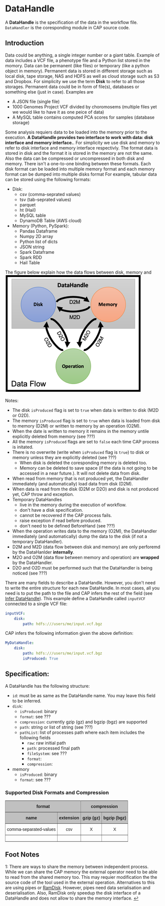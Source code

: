 # DataHandle
A **DataHandle** is the specification of the data in the workflow file.
`DataHandler` is the coresponding module in CAP source code. 

## Introduction

Data could be anything, a single integer number or a giant table.
Example of data includes a VCF file, a phenotype file and a Python list stored in the momory.
Data can be permanent (like files) or temporary (like a python object in memory).
Permanent data is stored in different storage such as local disk, tape storage, NAS and HDFS as well as cloud storage such as S3 and Dropbox.
For simplicity we use the term **Disk** to refer to all those storages.
Permanent data could be in form of file(s), databases or something else (just in case).
Examples are
- A JSON file (single file)
- 1000 Genomes Project VCF divided by choromosems (multiple files yet we would like to have it as one peice of data)
- A MySQL table contains computed PCA scores for samples (database storage)

Some analysis requiers data to be loaded into the memory prior to the execution.
**A DataHandle provides two interface to work with data: disk interface and memory interface.**.
For simplicity we use disk and memory to refer to disk interface and memory interface respectivly.
The format data is stored in disk and the format it is stored in the memory are not the same.
Also the data can be compressed or uncompressed in both disk and memory.
There isn't a one-to-one binding between these formats.
Each disk format can be loaded into multiple memory format and each memory format can be dumped into multiple disks format
For example, tabular data can be stored using the following formats:
- Disk:
    - csv (comma-seprated values)
    - tsv (tab-seprated values)
    - parquet
    - ht (Hail)
    - MySQL table
    - DynamoDB Table (AWS cloud)
- Memory (Python, PySpark):
    - Pandas Dataframe
    - Numpy 2D array
    - Python list of dicts
    - JSON string
    - Spark Dataframe
    - Spark RDD
    - Hail Table

The figure below explain how the data flows between disk, memory and 
![Data Flow](../Figures/DataFlow.png)

Notes:
- The disk `isProduced` flag is set to `true` when data is written to disk (M2D or O2D).
- The memory `isProduced` flag is set to `true` when data is loaded from disk to memory (D2M) or written to memory by an operation (O2M).
- When the date is written to memory it remains in the memory untile explicitly deleted from memory (see ???)
- All the memory `isProduced` flags are set to `false` each time CAP process is initated.
- There is no overwrite (write when `isProduced` flag is `true`) to disk or memory unless they are explicitly deleted (see ???)
    - When disk is deleted the coresponding memory is deleted too.
    - Memory can be deleted to save space (if the data is not going to be accessed in a near future.). It will not delete data from disk.
- When read from memory that is not produced yet, the DataHandler immediately (and automatically) load data from disk (D2M).
- When data is read from the disk (D2M or D2O) and disk is not produced yet, CAP throw and exception.
- Temporary DataHandles
    - live in the memory during the execution of workflow.
    - don't have a disk specification.
    - cannot be recovered if the CAP process fails.
    - raise exception if read before produced.
    - don't need to be defined BeforeHand (see ???)
- When the operation writes data to the memory (O2M), the DataHandler immediately (and automatically) dump the data to the disk (if not a temporary DataHandler).
- D2M and M2D (data flow between disk and memory) are only perforemd by the DataHanlder **internally**.
- M2O and O2M (data flow between memory and operation) are **wrapped** by the DataHandler.
- D2O and O2D must be performed such that the DataHandler is being noticed (see ???)


There are many fields to describe a DataHandle.
However, you don't need to write the entire structure for each new DataHandle.
In most cases, all you need is to put the path to the file and CAP infers the rest of the field (see [Infer DataHandle](InferDataHandle.md)).
This example define a DataHandle called `inputVCF` connected to a single VCF file:
```yaml
inputVCF:
    disk:
        path: hdfs:///users/me/input.vcf.bgz
```

CAP infers the following information given the above definition:
```yaml
MyDataHandle:
    disk:
        path: hdfs:///users/me/input.vcf.bgz
        isProduced: True
```

## Specification:
A DataHandle has the following structure:
- `id`: must be as same as the DataHandle name. You may leave this field to be inferred.
- `disk`:
    - `isProduced`: binary
    - `format`: see ???
    - `compression`: currently gzip (gz) and bgzip (bgz) are supported
    - `path`: string or list of string (see ???)
    - `pathList`: list of processes path where each item includes the following fields
        - `raw`: raw initial path
        - `path`: processed final path
        - `fileSystem`: see ???
        - `format`:
        - `compression`:
- memory
    - `isProduced`: binary
    - `format`: see ???


### Supported Disk Formats and Compression

<style type="text/css">
.tg  {border-collapse:collapse;border-spacing:0;}
.tg td{border-color:black;border-style:solid;border-width:1px;font-family:Arial, sans-serif;font-size:14px;
  overflow:hidden;padding:10px 5px;word-break:normal;}
.tg th{border-color:black;border-style:solid;border-width:1px;font-family:Arial, sans-serif;font-size:14px;
  font-weight:normal;overflow:hidden;padding:10px 5px;word-break:normal;}
.tg .tg-zlqz{background-color:#c0c0c0;border-color:inherit;font-weight:bold;text-align:center;vertical-align:top}
.tg .tg-c3ow{border-color:inherit;text-align:center;vertical-align:top}
</style>
<table class="tg">
<tbody>
  <tr>
    <td class="tg-zlqz" colspan="2">format</td>
    <td class="tg-zlqz" colspan="2">compression</td>
  </tr>
  <tr>
    <td class="tg-zlqz">name</td>
    <td class="tg-zlqz">extension</td>
    <td class="tg-zlqz">gzip (gz)</td>
    <td class="tg-zlqz">bgzip (bgz)</td>
  </tr>
  <tr>
    <td class="tg-c3ow">comma-separated-values</td>
    <td class="tg-c3ow">csv</td>
    <td class="tg-c3ow">X</td>
    <td class="tg-c3ow">X</td>
  </tr>
  <tr>
    <td class="tg-c3ow"></td>
    <td class="tg-c3ow"></td>
    <td class="tg-c3ow"></td>
    <td class="tg-c3ow"></td>
  </tr>
</tbody>
</table>

## Foot Notes
<a name="fn_shared_mem">1</a>: There are ways to share the memory between independent process. While we can share the CAP memory the external operator need to be able to read from the shared memory too. This may requier modification the the source code of the tool used in the external operation. Alternatives to this are using pipes or [RamDisk](https://en.wikipedia.org/wiki/RAM_drive). However, pipes need data serialisation and deserialisation. Also, RamDisk only speedup the disk interface of a DataHandle and does not allow to share the memory interface. [↩](#ret_shared_mem)

